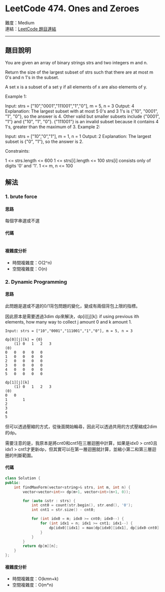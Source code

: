 # LeetCode 474. Ones and Zeroes

難度：Medium  
連結：[LeetCode 題目連結](https://leetcode.com/problems/ones-and-zeroes/description/)

---

## 題目說明
    
You are given an array of binary strings strs and two integers m and n.

Return the size of the largest subset of strs such that there are at most m 0's and n 1's in the subset.

A set x is a subset of a set y if all elements of x are also elements of y.

 

Example 1:

Input: strs = ["10","0001","111001","1","0"], m = 5, n = 3
Output: 4
Explanation: The largest subset with at most 5 0's and 3 1's is {"10", "0001", "1", "0"}, so the answer is 4.
Other valid but smaller subsets include {"0001", "1"} and {"10", "1", "0"}.
{"111001"} is an invalid subset because it contains 4 1's, greater than the maximum of 3.
Example 2:

Input: strs = ["10","0","1"], m = 1, n = 1
Output: 2
Explanation: The largest subset is {"0", "1"}, so the answer is 2.
 

Constraints:

1 <= strs.length <= 600
1 <= strs[i].length <= 100
strs[i] consists only of digits '0' and '1'.
1 <= m, n <= 100

## 解法
### 1. brute force
#### 思路

每個字串選或不選
    
#### 代碼

```c++

```

#### 複雜度分析

- 時間複雜度：O(2^n)
- 空間複雜度：O(n)

### 2. Dynamic Programming
#### 思路

此問題是選或不選的0/1背包問題的變化，變成有兩個背包上限的指標。

因此原本是需要透過3dim dp來解決，dp[i][j][k]: if using previous ith elements, how many way to collect j amount 0 and k amount 1.

    Input: strs = ["10","0001","111001","1","0"], m = 5, n = 3

	dp[0][j][k] = {0}
	    (1)	0	1	2	3
	(0)
	0	0	0	0	0
	1	0	0	0	0
	2	0	0	0	0
	3	0	0	0	0
	4	0	0	0	0
	5	0	0	0	0

	dp[1][j][k]
	    (1)	0	1	2	3
	(0)
	0	0
	1		1
	2
	3
	4
	5

但可以透過壓縮的方式，從後面開始輪尋，因此可以透過共用的方式壓縮成2dim的dp。

需要注意的是，我原本是將cnt0和cnt1在三層迴圈中計算，如果是idx0 > cnt0且idx1 > cnt1才更新dp，但其實可以在第一層迴圈就計算，並縮小第二和第三層迴圈的判斷範圍。
    
#### 代碼

```c++
class Solution {
public:
    int findMaxForm(vector<string>& strs, int m, int n) {
		vector<vector<int>> dp(m+1, vector<int>(n+1, 0));

		for (auto &str : strs) {
            int cnt0 = count(str.begin(), str.end(), '0');
            int cnt1 = str.size() - cnt0;

			for (int idx0 = m; idx0 >= cnt0; idx0--) {
				for (int idx1 = n; idx1 >= cnt1; idx1--) {
                    dp[idx0][idx1] = max(dp[idx0][idx1], dp[idx0-cnt0][idx1-cnt1] + 1);
                }
            }
        }
        return dp[m][n];
   	}
};
```

#### 複雜度分析

- 時間複雜度：O(k*m*n+k)
- 空間複雜度：O(m*n)
